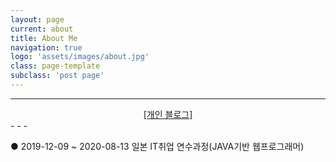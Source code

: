```yaml
---
layout: page
current: about
title: About Me
navigation: true
logo: 'assets/images/about.jpg'
class: page-template
subclass: 'post page'
---
```


- - -
<center><a href="https://wkdckdrb3.tistory.com/" target="_blank">[개인 블로그]</a></center>
- - -

● 2019-12-09 ~ 2020-08-13 일본 IT취업 연수과정(JAVA기반 웹프로그래머)




